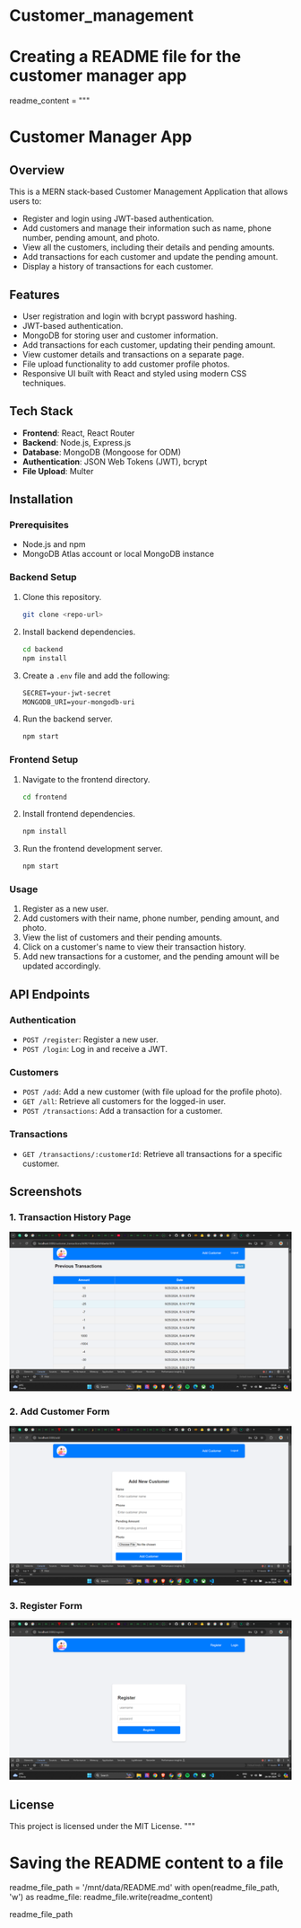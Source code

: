 # Customer_management
# Creating a README file for the customer manager app

readme_content = """
# Customer Manager App

## Overview
This is a MERN stack-based Customer Management Application that allows users to:
- Register and login using JWT-based authentication.
- Add customers and manage their information such as name, phone number, pending amount, and photo.
- View all the customers, including their details and pending amounts.
- Add transactions for each customer and update the pending amount.
- Display a history of transactions for each customer.

## Features
- User registration and login with bcrypt password hashing.
- JWT-based authentication.
- MongoDB for storing user and customer information.
- Add transactions for each customer, updating their pending amount.
- View customer details and transactions on a separate page.
- File upload functionality to add customer profile photos.
- Responsive UI built with React and styled using modern CSS techniques.

## Tech Stack
- **Frontend**: React, React Router
- **Backend**: Node.js, Express.js
- **Database**: MongoDB (Mongoose for ODM)
- **Authentication**: JSON Web Tokens (JWT), bcrypt
- **File Upload**: Multer

## Installation

### Prerequisites
- Node.js and npm
- MongoDB Atlas account or local MongoDB instance

### Backend Setup
1. Clone this repository.
    ```bash
    git clone <repo-url>
    ```
2. Install backend dependencies.
    ```bash
    cd backend
    npm install
    ```
3. Create a `.env` file and add the following:
    ```
    SECRET=your-jwt-secret
    MONGODB_URI=your-mongodb-uri
    ```
4. Run the backend server.
    ```bash
    npm start
    ```

### Frontend Setup
1. Navigate to the frontend directory.
    ```bash
    cd frontend
    ```
2. Install frontend dependencies.
    ```bash
    npm install
    ```
3. Run the frontend development server.
    ```bash
    npm start
    ```

### Usage
1. Register as a new user.
2. Add customers with their name, phone number, pending amount, and photo.
3. View the list of customers and their pending amounts.
4. Click on a customer's name to view their transaction history.
5. Add new transactions for a customer, and the pending amount will be updated accordingly.

## API Endpoints

### Authentication
- `POST /register`: Register a new user.
- `POST /login`: Log in and receive a JWT.

### Customers
- `POST /add`: Add a new customer (with file upload for the profile photo).
- `GET /all`: Retrieve all customers for the logged-in user.
- `POST /transactions`: Add a transaction for a customer.

### Transactions
- `GET /transactions/:customerId`: Retrieve all transactions for a specific customer.

## Screenshots
### 1. Transaction History Page
![Customer List](./Manager/screenshot/Screenshot%20(116).png)

### 2. Add Customer Form
![Add Customer](./Manager/screenshot/Screenshot%20(117).png)

### 3. Register Form
![Add Customer](./Manager/screenshot/Screenshot%20(118).png)

## License
This project is licensed under the MIT License.
"""

# Saving the README content to a file
readme_file_path = '/mnt/data/README.md'
with open(readme_file_path, 'w') as readme_file:
    readme_file.write(readme_content)

readme_file_path
